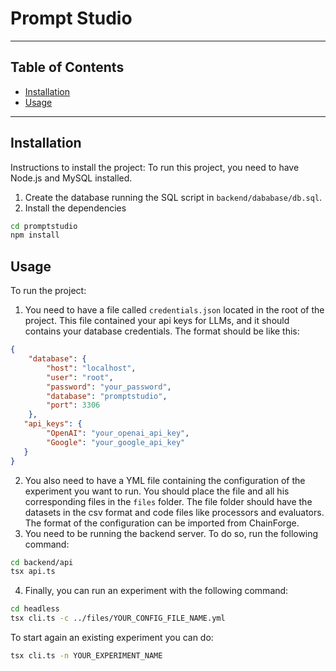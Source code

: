 # Prompt Studio

---

## Table of Contents

- [Installation](#installation)
- [Usage](#usage)

---

## Installation

Instructions to install the project:
To run this project, you need to have Node.js and MySQL installed.

1. Create the database running the SQL script in `backend/dababase/db.sql`.
2. Install the dependencies
```bash
cd promptstudio
npm install
```

## Usage
To run the project:
1. You need to have a file called `credentials.json` located in the root of the project. This file contained your api keys
for LLMs, and it should contains your database credentials.
The format should be like this:
```json
{
    "database": {
        "host": "localhost",
        "user": "root",
        "password": "your_password",
        "database": "promptstudio",
        "port": 3306
    },
   "api_keys": {
        "OpenAI": "your_openai_api_key",
        "Google": "your_google_api_key"
   }
}
```

2. You also need to have a YML file containing the configuration of the experiment you want to run.
You should place the file and all his corresponding files in the `files` folder. The file folder should have the datasets in the csv format
and code files like processors and evaluators.
The format of the configuration can be imported from ChainForge.
3. You need to be running the backend server. To do so, run the following command:
```bash
cd backend/api
tsx api.ts
```
4. Finally, you can run an experiment with the following command:
```bash
cd headless
tsx cli.ts -c ../files/YOUR_CONFIG_FILE_NAME.yml
```
To start again an existing experiment you can do:
```bash
tsx cli.ts -n YOUR_EXPERIMENT_NAME
```